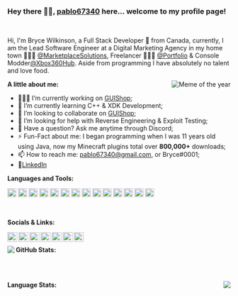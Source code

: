 ### Hey there 👋🏽, [pablo67340](https://bryces.website/) here... welcome to my profile page!

<br />

Hi, I'm Bryce Wilkinson, a Full Stack Developer 🚀 from Canada, currently, I am the Lead Software Engineer at a Digital Marketing Agency in my home town 🙍🏽‍♂️ [@MarketplaceSolutions](https://marketplacesolutions.ca), Freelancer 👨🏽‍💻 [@Portfolio](https://bryces.website/) & Console Modder[@Xbox360Hub](https://discord.gg/xWFJcNv). Aside from programming I have absolutely no talent and love food.

<img align="right" alt="Meme of the year" src="https://i.imgur.com/v7eDXTh.gif" />
  
**A little about me:**

- 👨🏽‍💻 I’m currently working on [GUIShop](https://github.com/pablo67340/GUIShop);
- 🌱 I’m currently learning C++ & XDK Development; 
- 👯 I’m looking to collaborate on [GUIShop](https://github.com/pablo67340/GUIShop);
- 🤔 I’m looking for help with Reverse Engineering & Exploit Testing;
- 💬 Have a question? Ask me anytime through Discord;
- ⚡️ Fun-Fact about me: I began programming when I was 11 years old using Java, now my Minecraft plugins total over **800,000+** downloads;
- 📫 How to reach me: pablo67340@gmail.com, or Bryce#0001;
- 📝[LinkedIn](https://www.linkedin.com/in/wilkinsonbryce/)

**Languages and Tools:**  

<code><img height="20" src="https://cdn.jsdelivr.net/npm/simple-icons@v3/icons/javascript.svg"></code>
<code><img height="20" src="https://cdn.jsdelivr.net/npm/simple-icons@v3/icons/gatsby.svg"></code>
<code><img height="20" src="https://cdn.jsdelivr.net/npm/simple-icons@v3/icons/react.svg"></code>
<code><img height="20" src="https://cdn.jsdelivr.net/npm/simple-icons@v3/icons/graphql.svg"></code>
<code><img height="20" src="https://cdn.jsdelivr.net/npm/simple-icons@v3/icons/node-dot-js.svg"></code>
<code><img height="20" src="https://cdn.jsdelivr.net/npm/simple-icons@v3/icons/raspberrypi.svg"></code>
<code><img height="20" src="https://cdn.jsdelivr.net/npm/simple-icons@v3/icons/java.svg"></code>
<code><img height="20" src="https://cdn.jsdelivr.net/npm/simple-icons@v3/icons/mysql.svg"></code>
<code><img height="20" src="https://cdn.jsdelivr.net/npm/simple-icons@v3/icons/shopify.svg"></code>
<code><img height="20" src="https://cdn.jsdelivr.net/npm/simple-icons@v3/icons/github.svg"></code>
<code><img height="20" src="https://cdn.jsdelivr.net/npm/simple-icons@v3/icons/php.svg"></code>
<code><img height="20" src="https://cdn.jsdelivr.net/npm/simple-icons@v3/icons/apachemaven.svg"></code>
<code><img height="20" src="https://cdn.jsdelivr.net/npm/simple-icons@v3/icons/xbox.svg"></code>
<code><img height="20" src="https://cdn.jsdelivr.net/npm/simple-icons@v3/icons/css3.svg"></code>

<br/>

**Socials & Links:**  

<a href="https://discord.gg/v7D6pCm">
  <img align="left" alt="Absract Studios Discord" width="22px" src="https://cdn.jsdelivr.net/npm/simple-icons@v3/icons/discord.svg" />
</a>
<a href="https://twitter.com/bwilkinson69">
  <img align="left" alt="Bryce Wilkinson | Twitter" width="22px" src="https://cdn.jsdelivr.net/npm/simple-icons@v3/icons/twitter.svg" />
</a>
<a href="https://www.linkedin.com/in/wilkinsonbryce/">
  <img align="left" alt="Bryces Linkdein" width="22px" src="https://cdn.jsdelivr.net/npm/simple-icons@v3/icons/linkedin.svg" />
</a>
<a href="https://www.instagram.com/bryce_wilkinson98/">
  <img align="left" alt="Bryce's Instagram" width="22px" src="https://cdn.jsdelivr.net/npm/simple-icons@v3/icons/instagram.svg" />
</a>
<a href="https://www.reddit.com/user/pablo67340/">
  <img align="left" alt="Bryce's Reddit" width="22px" src="https://cdn.jsdelivr.net/npm/simple-icons@v3/icons/reddit.svg" />
</a>
<a href="https://www.mc-market.org/members/3801/">
  <img align="left" alt="Bryce's MC-Market" width="22px" src="https://bryces.website/projects/images/icons/mcm.png" />
</a>
<a href="https://www.spigotmc.org/members/pablo67340.35244/">
  <img align="left" alt="Bryce's Spigot" width="22px" src="https://bryces.website/projects/images/icons/spigot.png" />
</a>

<br />

**GitHub Stats:**
<img align="left" src="https://github-readme-stats.vercel.app/api?username=pablo67340&show_icons=true&hide_border=true&count_private=true" />

<br />
<br />

**Language Stats:**
<img align="right" src="https://github-readme-stats.vercel.app/api/top-langs/?username=pablo67340&layout=compact" />
